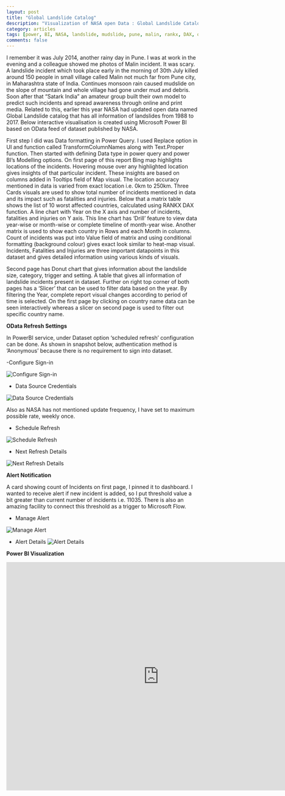 ```yaml
---
layout: post
title: "Global Landslide Catalog"
description: "Visualization of NASA open Data : Global Landslide Catalog (1988 - 2017)"
category: articles
tags: [power, BI, NASA, landslide, mudslide, pune, malin, rankx, DAX, open, data, Visualization, global, satark, india]
comments: false
---
```


I remember it was July 2014, another rainy day in Pune. I was at work in the evening and a colleague showed me photos of Malin incident. It was scary. A landslide incident which took place early in the morning of 30th July killed around 150 people in small village called Malin not much far from Pune city, in Maharashtra state of India. Continues monsoon rain caused mudslide on the slope of mountain and whole village had gone under mud and debris. Soon after that “Satark India” an amateur group built their own model to predict such incidents and spread awareness through online and print media. Related to this, earlier this year NASA had updated open data named Global Landslide catalog that has all information of landslides from 1988 to 2017. Below interactive visualisation is created using Microsoft Power BI based on OData feed of dataset published by NASA.

First step I did was Data formatting in Power Query. I used Replace option in UI and function called TransformColumnNames along with Text.Proper function. Then started with defining Data type in power query and power BI’s Modelling options. On first page of this report Bing map highlights locations of the incidents. Hovering mouse over any highlighted location gives insights of that particular incident. These insights are based on columns added in Tooltips field of Map visual. The location accuracy mentioned in data is varied from exact location i.e. 0km to 250km. Three Cards visuals are used to show total number of incidents mentioned in data and its impact such as fatalities and injuries. Below that a matrix table shows the list of 10 worst affected countries, calculated using RANKX DAX function. A line chart with Year on the X axis and number of incidents, fatalities and injuries on Y axis. This line chart has ‘Drill’ feature to view data year-wise or month-wise or complete timeline of month-year wise. Another matrix is used to show each country in Rows and each Month in columns. Count of incidents was put into Value field of matrix and using conditional formatting (background colour) gives exact look similar to heat-map visual. Incidents, Fatalities and Injuries are three important datapoints in this dataset and gives detailed information using various kinds of visuals.


Second page has Donut chart that gives information about the landslide size, category, trigger and setting. A table that gives all information of landslide incidents present in dataset.
Further on right top corner of both pages has a ‘Slicer’ that can be used to filter data based on the year. By filtering the Year, complete report visual changes according to period of time is selected. On the first page by clicking on country name data can be seen interactively whereas a slicer on second page is used to filter out specific country name.


**OData Refresh Settings**

In PowerBI service, under Dataset option ‘scheduled refresh’ configuration can be done. As shown in snapshot below, authentication method is ‘Anonymous’ because there is no requirement to sign into dataset.

-Configure Sign-in


![Configure Sign-in](https://raw.githubusercontent.com/Mparesh/mparesh.github.io/master/asset/OData_Anonymous_signin_2.JPG)

- Data Source Credentials


![Data Source Credentials](https://raw.githubusercontent.com/Mparesh/mparesh.github.io/master/asset/OData_Anonymous_signin_1.JPG)


Also as NASA has not mentioned update frequency, I have set to maximum possible rate, weekly once.

- Schedule Refresh


![Schedule Refresh](https://raw.githubusercontent.com/Mparesh/mparesh.github.io/master/asset/OData_scheduled_refresh1.JPG)

- Next Refresh Details


![Next Refresh Details](https://raw.githubusercontent.com/Mparesh/mparesh.github.io/master/asset/OData_scheduled_refresh2.JPG)



**Alert Notification**

A card showing count of Incidents on first page, I pinned it to dashboard. I wanted to receive alert if new incident is added, so I put threshold value a bit greater than current number of incidents i.e. 11035. There is also an amazing facility to connect this threshold as a trigger to Microsoft Flow.

- Manage Alert


![Manage Alert](https://raw.githubusercontent.com/Mparesh/mparesh.github.io/master/asset/Alert_Notification_1.JPG)


- Alert Details
![Alert Details](https://raw.githubusercontent.com/Mparesh/mparesh.github.io/master/asset/Alert%20Notification_2.JPG)


**Power BI Visualization**


<iframe width="800" height="600" src="https://app.powerbi.com/view?r=eyJrIjoiZjBlYjBiYzMtMjdkOC00MGViLTlkMjYtMjRkZmQ3YWYwNzYxIiwidCI6IjliOTFmNGY2LWVmM2EtNDFkZS1hNWE4LTJkYTZkYjg2MDkxYSJ9" frameborder="0" allowFullScreen="true"></iframe>
